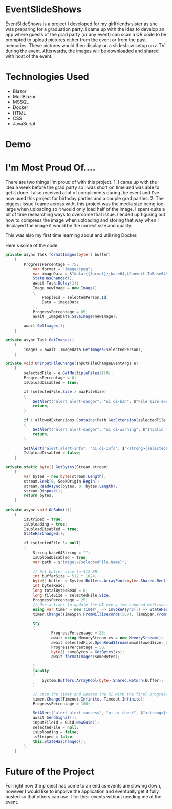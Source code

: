 # EventSlideShows
EventSlideShows is a project I developed for my girlfriends sister as she was preparing for a graduation party. 
I came up with the idea to develop an app where guests of the grad party (or any event) can scan a QR code to be prompted to upload pictures either from the event
or from the past memories. These pictures would then display on a slideshow setup on a TV during the event. Afterwards, the images will be downloaded and shared with
host of the event. 

# Technologies Used
* Blazor
* MudBlazor
* MSSQL
* Docker
* HTML
* CSS
* JavaScript

# Demo

# I'm Most Proud Of....
There are two things I'm proud of with this project. 1. I came up with the idea a week before the grad party so I was short on time and was able to get it done. I
also received a lot of compliments during the event and I've now used this project for birthday parties and a couple grad parties. 2. The biggest issue I came 
across witht this project was the media size being too large when uploading so it would only load half of the image. I spent quite a bit of time researching ways 
to overcome that issue. I ended up figuring out how to compress the image when uploading and storing that way when I displayed the image it would be the correct size and quality. 

This was also my first time learning about and utilizing Docker.

Here's some of the code:
```C#
private async Task formatImages(byte[] buffer)
    {
        ProgressPercentage = 75;
            var format = "image/jpeg";
            var imageData = $"data:{{format}};base64,{Convert.ToBase64String(buffer)}";
            StateHasChanged();    
            await Task.Delay(1);
            Image newImage = new Image()
            {
                PeopleId = selectedPerson.Id,
                Data = imageData
            };
            ProgressPercentage = 85;
            await _ImageData.SaveImage(newImage);
            
        await GetImages();
    }

private async Task GetImages()
    {
        images = await _ImageData.GetImages(selectedPerson);
    }

private void OnInputFileChange(InputFileChangeEventArgs e)
    {
        selectedFile = e.GetMultipleFiles()[0];
        ProgressPercentage = 0;
        IsUploadDisabled = true;

        if (selectedFile.Size > maxFileSize)
        {
            SetAlert("alert alert-danger", "oi oi-ban", $"File size exceeds the limit. Maximum allowed size is <strong>{maxFileSize / (1024 * 1024)} MB</strong>.");
            return;
        }

        if (!allowedExtensions.Contains(Path.GetExtension(selectedFile.Name).ToLowerInvariant()))
        {
            SetAlert("alert alert-danger", "oi oi-warning", $"Invalid file type. Allowed file types are <strong>{string.Join(", ", allowedExtensions)}</strong>.");
            return;
        }

        SetAlert("alert alert-info", "oi oi-info", $"<strong>{selectedFile.Name}</strong> ({selectedFile.Size} bytes) file selected.");
        IsUploadDisabled = false;
    }

private static byte[] GetBytes(Stream stream)
    {
        var bytes = new byte[stream.Length];
        stream.Seek(0, SeekOrigin.Begin);
        stream.ReadAsync(bytes, 0, bytes.Length);
        stream.Dispose();
        return bytes;
    }
    
private async void OnSubmit()
    {
        isStriped = true;
        isUploading = true;
        IsUploadDisabled = true;
        StateHasChanged();
        
        if (selectedFile != null)
        {
            String base64String = "";
            IsUploadDisabled = true;
            var path = $"image\\{selectedFile.Name}";

            // Set buffer size to 512 KB.
            int bufferSize = 512 * 1024;
            byte[] buffer = System.Buffers.ArrayPool<byte>.Shared.Rent(bufferSize);
            int bytesRead;
            long totalBytesRead = 0;
            long fileSize = selectedFile.Size;
            ProgressPercentage = 25;
            // Use a timer to update the UI every few hundred milliseconds.
            using var timer = new Timer(_ => InvokeAsync(() => StateHasChanged()));
            timer.Change(TimeSpan.FromMilliseconds(500), TimeSpan.FromMilliseconds(500));

            try
            {
                    ProgressPercentage = 25;
                    await using MemoryStream xs = new MemoryStream();
                    await selectedFile.OpenReadStream(maxAllowedSize: 2147483648).CopyToAsync(xs);
                    ProgressPercentage = 50;
                    byte[] someBytes = GetBytes(xs);
                    await formatImages(someBytes);

            }
            finally
            {
                System.Buffers.ArrayPool<byte>.Shared.Return(buffer);
            }

            // Stop the timer and update the UI with the final progress.
            timer.Change(Timeout.Infinite, Timeout.Infinite);
            ProgressPercentage = 100;

            SetAlert("alert alert-success", "oi oi-check", $"<strong>{selectedFile.Name}</strong> ({selectedFile.Size} bytes) file uploaded on server.");
            await SendSignal();
            inputFileId = Guid.NewGuid();
            selectedFile = null;
            isUploading = false;
            isStriped = false;
            this.StateHasChanged();
        }
    }
```
# Future of the Project
For right now the project has come to an end as events are slowing down, however I would like to imporve the application and eventually get it fully hosted so that 
others can use it for their events without needing me at the event. 
